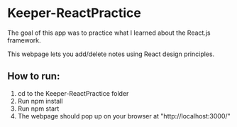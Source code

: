 # Keeper-ReactPractice
The goal of this app was to practice what I learned about the React.js framework. 

This webpage lets you add/delete notes using React design principles.

## How to run:
1. cd to the Keeper-ReactPractice folder
2. Run npm install
3. Run npm start
4. The webpage should pop up on your browser at "http://localhost:3000/"
